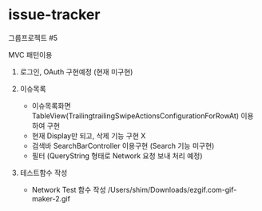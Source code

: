 # issue-tracker
그룹프로젝트 #5

MVC 패턴이용

1. 로그인, OAuth 구현예정 (현재 미구현)

2. 이슈목록 
    - 이슈목록화면 TableView(TrailingtrailingSwipeActionsConfigurationForRowAt) 이용하여 구현
    - 현재 Display만 되고, 삭제 기능 구현 X
    - 검색바 SearchBarController 이용구현 (Search 기능 미구현)
    - 필터 (QueryString 형태로 Network 요청 보내 처리 예정)
    
3. 테스트함수 작성
    - Network Test 함수 작성
    /Users/shim/Downloads/ezgif.com-gif-maker-2.gif
